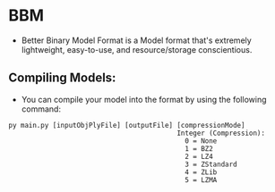 # BBM
- Better Binary Model Format is a Model format that's extremely lightweight, easy-to-use, and resource/storage conscientious.

## Compiling Models:
- You can compile your model into the format by using the following command:
```
py main.py [inputObjPlyFile] [outputFile] [compressionMode]
                                          Integer (Compression):
                                            0 = None
                                            1 = BZ2
                                            2 = LZ4
                                            3 = ZStandard
                                            4 = ZLib
                                            5 = LZMA
```

